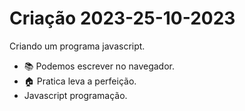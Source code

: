 # Criação 2023-25-10-2023

Criando um programa javascript.

- 📚 Podemos escrever no navegador.
- 🏠 Pratica leva a perfeição.
-  Javascript programação.
